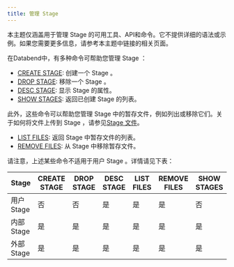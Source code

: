 ```yaml
---
title: 管理 Stage 
---
```


本主题仅涵盖用于管理 Stage 的可用工具、API和命令。它不提供详细的语法或示例。如果您需要更多信息，请参考本主题中链接的相关页面。

在Databend中，有多种命令可帮助您管理 Stage ：

- [CREATE STAGE](/sql/sql-commands/ddl/stage/ddl-create-stage): 创建一个 Stage 。
- [DROP STAGE](/sql/sql-commands/ddl/stage/ddl-drop-stage): 移除一个 Stage 。
- [DESC STAGE](/sql/sql-commands/ddl/stage/ddl-desc-stage): 显示 Stage 的属性。
- [SHOW STAGES](/sql/sql-commands/ddl/stage/ddl-show-stages): 返回已创建 Stage 的列表。

此外，这些命令可以帮助您管理 Stage 中的暂存文件，例如列出或移除它们。关于如何将文件上传到 Stage ，请参见[Stage 文件](02-stage-files.md)。

- [LIST FILES](/sql/sql-commands/ddl/stage/ddl-list-stage): 返回 Stage 中暂存文件的列表。
- [REMOVE FILES](/sql/sql-commands/ddl/stage/ddl-remove-stage): 从 Stage 中移除暂存文件。

请注意，上述某些命令不适用于用户 Stage 。详情请见下表：

|  Stage           | CREATE STAGE | DROP STAGE | DESC STAGE | LIST FILES | REMOVE FILES | SHOW STAGES |
|----------------|--------------|------------|------------|------------|--------------|-------------|
| 用户 Stage        | 否           | 否         | 是         | 是         | 是           | 否          |
| 内部 Stage        | 是           | 是         | 是         | 是         | 是           | 是          |
| 外部 Stage        | 是           | 是         | 是         | 是         | 是           | 是          |